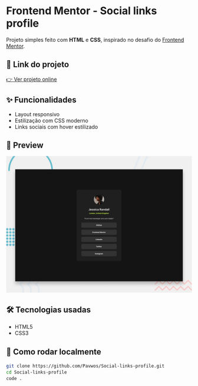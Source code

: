# Frontend Mentor - Social links profile

Projeto simples feito com **HTML** e **CSS**, inspirado no desafio do [Frontend Mentor](https://www.frontendmentor.io/).

## 🔗 Link do projeto
[👉 Ver projeto online](https://pavwos.github.io/Social-links-profile/)

## ✨ Funcionalidades

- Layout responsivo
- Estilização com CSS moderno
- Links sociais com hover estilizado

## 📸 Preview

![preview do projeto](./preview.jpg)

## 🛠️ Tecnologias usadas

- HTML5
- CSS3

## 🚀 Como rodar localmente

```bash
git clone https://github.com/Pavwos/Social-links-profile.git
cd Social-links-profile
code .
```